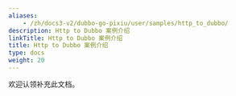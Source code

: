 ```yaml
---
aliases:
    - /zh/docs3-v2/dubbo-go-pixiu/user/samples/http_to_dubbo/
description: Http to Dubbo 案例介绍
linkTitle: Http to Dubbo 案例介绍
title: Http to Dubbo 案例介绍
type: docs
weight: 20
---
```




欢迎认领补充此文档。